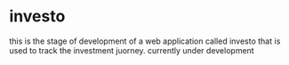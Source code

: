 # investo
this is the stage of development of a web application called investo that is used to track the investment juorney. 
currently under development 
